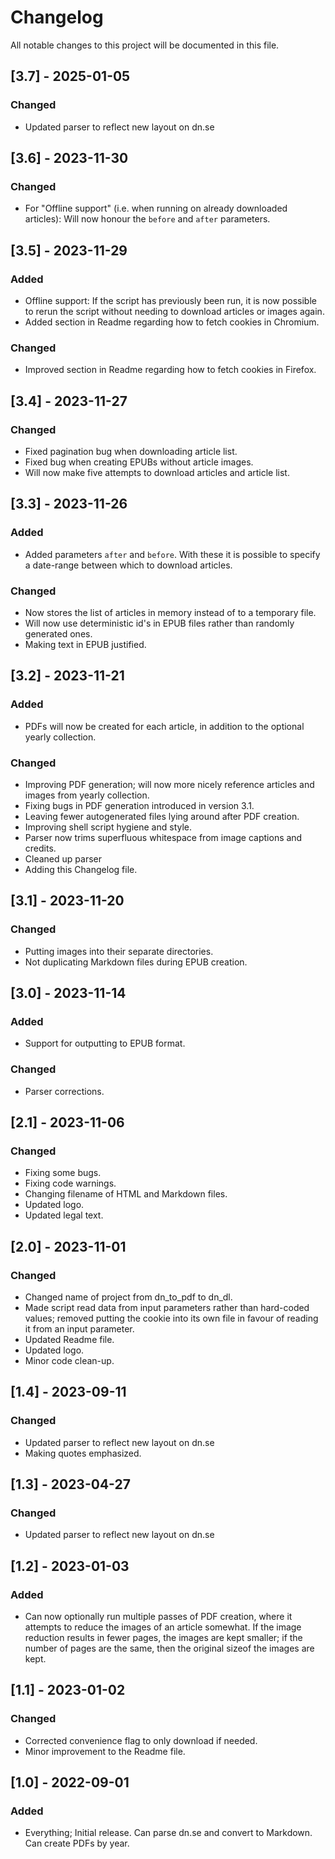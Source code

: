 # Changelog

All notable changes to this project will be documented in this file.


## [3.7] - 2025-01-05

### Changed

- Updated parser to reflect new layout on dn.se



## [3.6] - 2023-11-30

### Changed

- For "Offline support" (i.e. when running on already downloaded articles): Will now honour the `before` and `after` parameters.



## [3.5] - 2023-11-29

### Added

- Offline support: If the script has previously been run, it is now possible to rerun the script without needing to download articles or images again.
- Added section in Readme regarding how to fetch cookies in Chromium.

### Changed

- Improved section in Readme regarding how to fetch cookies in Firefox.



## [3.4] - 2023-11-27

### Changed

- Fixed pagination bug when downloading article list.
- Fixed bug when creating EPUBs without article images.
- Will now make five attempts to download articles and article list.



## [3.3] - 2023-11-26

### Added

- Added parameters `after` and `before`. With these it is possible to specify a date-range between which to download articles.

### Changed

- Now stores the list of articles in memory instead of to a temporary file.
- Will now use deterministic id's in EPUB files rather than randomly generated ones.
- Making text in EPUB justified.



## [3.2] - 2023-11-21

### Added

- PDFs will now be created for each article, in addition to the optional yearly collection.

### Changed

- Improving PDF generation; will now more nicely reference articles and images from yearly collection.
- Fixing bugs in PDF generation introduced in version 3.1.
- Leaving fewer autogenerated files lying around after PDF creation.
- Improving shell script hygiene and style. 
- Parser now trims superfluous whitespace from image captions and credits.
- Cleaned up parser
- Adding this Changelog file.



## [3.1] - 2023-11-20

### Changed

- Putting images into their separate directories.
- Not duplicating Markdown files during EPUB creation.



## [3.0] - 2023-11-14

### Added

- Support for outputting to EPUB format.

### Changed

- Parser corrections.



## [2.1] - 2023-11-06

### Changed

- Fixing some bugs.
- Fixing code warnings.
- Changing filename of HTML and Markdown files.
- Updated logo.
- Updated legal text.



## [2.0] - 2023-11-01

### Changed

- Changed name of project from dn_to_pdf to dn_dl.
- Made script read data from input parameters rather than hard-coded values; removed putting the cookie into its own file in favour of reading it from an input parameter.
- Updated Readme file.
- Updated logo.
- Minor code clean-up.



## [1.4] - 2023-09-11

### Changed

- Updated parser to reflect new layout on dn.se
- Making quotes emphasized.



## [1.3] - 2023-04-27

### Changed

- Updated parser to reflect new layout on dn.se



## [1.2] - 2023-01-03

### Added

- Can now optionally run multiple passes of PDF creation, where it attempts to reduce the images of an article somewhat. If the image reduction results in fewer pages, the images are kept smaller; if the number of pages are the same, then the original sizeof the images are kept.



## [1.1] - 2023-01-02

### Changed

- Corrected convenience flag to only download if needed.
- Minor improvement to the Readme file.



## [1.0] - 2022-09-01

### Added
- Everything; Initial release. Can parse dn.se and convert to Markdown. Can create PDFs by year.
